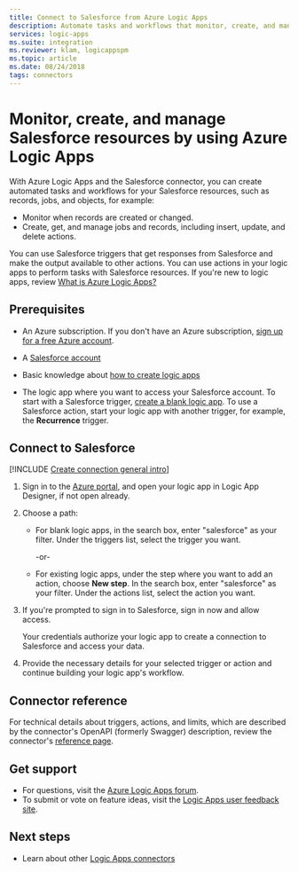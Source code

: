 ```yaml
---
title: Connect to Salesforce from Azure Logic Apps
description: Automate tasks and workflows that monitor, create, and manage Salesforce records and jobs by using Azure Logic Apps
services: logic-apps
ms.suite: integration
ms.reviewer: klam, logicappspm
ms.topic: article
ms.date: 08/24/2018
tags: connectors
---
```


# Monitor, create, and manage Salesforce resources by using Azure Logic Apps

With Azure Logic Apps and the Salesforce connector, 
you can create automated tasks and workflows for your 
Salesforce resources, such as records, jobs, and objects, 
for example:

* Monitor when records are created or changed. 
* Create, get, and manage jobs and records, 
including insert, update, and delete actions.

You can use Salesforce triggers that get responses from Salesforce 
and make the output available to other actions. You can use actions 
in your logic apps to perform tasks with Salesforce resources. 
If you're new to logic apps, review 
[What is Azure Logic Apps?](../logic-apps/logic-apps-overview.md)

## Prerequisites

* An Azure subscription. If you don't have an Azure subscription, 
[sign up for a free Azure account](https://azure.microsoft.com/free/). 

* A [Salesforce account](https://salesforce.com/)

* Basic knowledge about 
[how to create logic apps](../logic-apps/quickstart-create-first-logic-app-workflow.md)

* The logic app where you want to access your Salesforce account. 
To start with a Salesforce trigger, [create a blank logic app](../logic-apps/quickstart-create-first-logic-app-workflow.md). 
To use a Salesforce action, start your logic app with another trigger, 
for example, the **Recurrence** trigger.

## Connect to Salesforce

[!INCLUDE [Create connection general intro](../../includes/connectors-create-connection-general-intro.md)]

1. Sign in to the [Azure portal](https://portal.azure.com), 
and open your logic app in Logic App Designer, if not open already.

1. Choose a path: 

   * For blank logic apps, in the search box, 
   enter "salesforce" as your filter. 
   Under the triggers list, select the trigger you want. 

     -or-

   * For existing logic apps, under the step where you want 
   to add an action, choose **New step**. In the search box, 
   enter "salesforce" as your filter. Under the actions list, 
   select the action you want.

1. If you're prompted to sign in to Salesforce, sign in now 
and allow access.

   Your credentials authorize your logic app to create 
   a connection to Salesforce and access your data.

1. Provide the necessary details for your selected trigger or 
action and continue building your logic app's workflow.

## Connector reference

For technical details about triggers, actions, and limits, which are 
described by the connector's OpenAPI (formerly Swagger) description, 
review the connector's [reference page](/connectors/salesforce/).

## Get support

* For questions, visit the [Azure Logic Apps forum](https://social.msdn.microsoft.com/Forums/en-US/home?forum=azurelogicapps).
* To submit or vote on feature ideas, visit the [Logic Apps user feedback site](https://aka.ms/logicapps-wish).

## Next steps

* Learn about other [Logic Apps connectors](../connectors/apis-list.md)